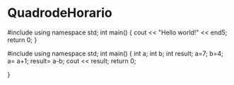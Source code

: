 QuadrodeHorario
===============
#include <iostream> 
using namespace std; 
int main() 
{ 
cout << "Hello world!" << 
end5;
return 0; 
}

#include <iostream>
 using namespace std; 
int main() 
{ 
int a; 
int b;
int result; 
a=7;
b=4; 
a= a+1; 
result= a-b; 
cout << result; 
return 0; 


}
